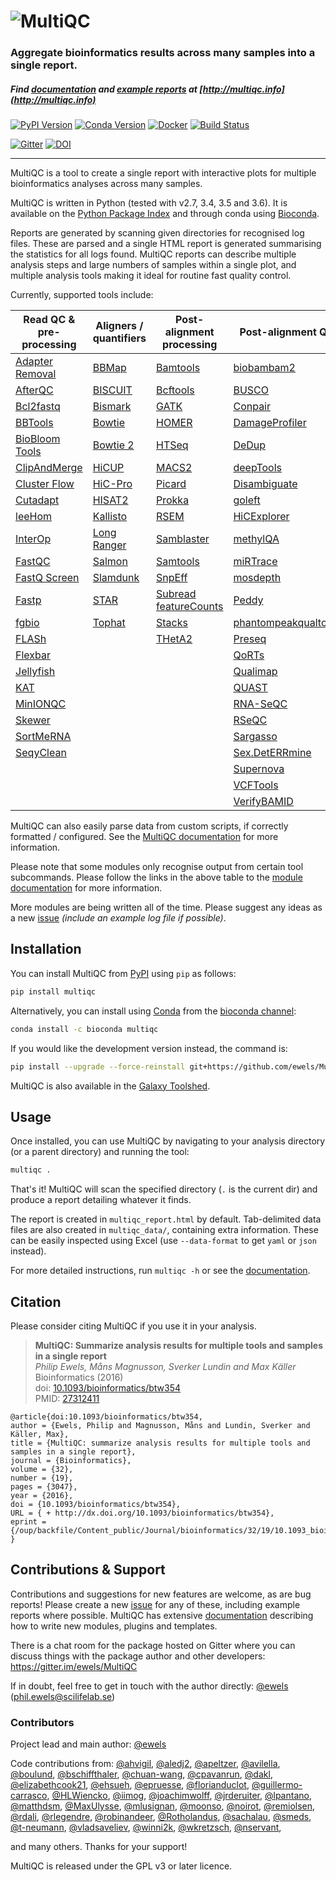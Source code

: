 # ![MultiQC](https://raw.githubusercontent.com/ewels/MultiQC/master/docs/images/MultiQC_logo.png)


### Aggregate bioinformatics results across many samples into a single report.

##### Find [documentation](http://multiqc.info/docs) and [example reports](http://multiqc.info/examples/rna-seq/multiqc_report.html) at [http://multiqc.info](http://multiqc.info)

[![PyPI Version](https://img.shields.io/pypi/v/multiqc.svg?style=flat-square)](https://pypi.python.org/pypi/multiqc/)
[![Conda Version](https://anaconda.org/bioconda/multiqc/badges/version.svg)](https://anaconda.org/bioconda/multiqc)
[![Docker](https://img.shields.io/docker/automated/ewels/multiqc.svg?style=flat-square)](https://hub.docker.com/r/ewels/multiqc/)
[![Build Status](https://img.shields.io/travis/ewels/MultiQC.svg?style=flat-square)](https://travis-ci.org/ewels/MultiQC)

[![Gitter](https://img.shields.io/badge/gitter-%20join%20chat%20%E2%86%92-4fb99a.svg?style=flat-square)](https://gitter.im/ewels/MultiQC)
[![DOI](https://img.shields.io/badge/DOI-10.1093%2Fbioinformatics%2Fbtw354-lightgrey.svg?style=flat-square)](http://dx.doi.org/10.1093/bioinformatics/btw354)

-----

MultiQC is a tool to create a single report with interactive plots
for multiple bioinformatics analyses across many samples.

MultiQC is written in Python (tested with v2.7, 3.4, 3.5 and 3.6). It is
available on the [Python Package Index](https://pypi.python.org/pypi/multiqc/)
and through conda using [Bioconda](http://bioconda.github.io/).

Reports are generated by scanning given directories for recognised log files.
These are parsed and a single HTML report is generated summarising the statistics
for all logs found. MultiQC reports can describe multiple analysis steps and
large numbers of samples within a single plot, and multiple analysis tools making
it ideal for routine fast quality control.

Currently, supported tools include:


|Read QC & pre-processing         | Aligners / quantifiers  | Post-alignment processing   | Post-alignment QC                    |
|---------------------------------|-------------------------|-----------------------------|--------------------------------------|
|[Adapter Removal][adapterremoval]|[BBMap][bbmap]           |[Bamtools][bamtools]         |[biobambam2][biobambam2]              |
|[AfterQC][afterqc]               |[BISCUIT][biscuit]       |[Bcftools][bcftools]         |[BUSCO][busco]                        |
|[Bcl2fastq][bcl2fastq]           |[Bismark][bismark]       |[GATK][gatk]                 |[Conpair][conpair]                    |
|[BBTools][bbmap]                 |[Bowtie][bowtie-1]       |[HOMER][homer]               |[DamageProfiler][damageprofiler]      |
|[BioBloom Tools][biobloomtools]  |[Bowtie 2][bowtie-2]     |[HTSeq][htseq]               |[DeDup][dedup]                        |
|[ClipAndMerge][clipandmerge]     |[HiCUP][hicup]           |[MACS2][macs2]               |[deepTools][deeptools]                |
|[Cluster Flow][clusterflow]      |[HiC-Pro][hicpro]        |[Picard][picard]             |[Disambiguate][disambiguate]          |
|[Cutadapt][cutadapt]             |[HISAT2][hisat2]         |[Prokka][prokka]             |[goleft][goleft]                      |
|[leeHom][leehom]                 |[Kallisto][kallisto]     |[RSEM][rsem]                 |[HiCExplorer][hicexplorer]            |
|[InterOp][interop]               |[Long Ranger][longranger]|[Samblaster][samblaster]     |[methylQA][methylqa]                  |
|[FastQC][fastqc]                 |[Salmon][salmon]         |[Samtools][samtools]         |[miRTrace][mirtrace]                  |
|[FastQ Screen][fastq-screen]     |[Slamdunk][slamdunk]     |[SnpEff][snpeff]             |[mosdepth][mosdepth]                  |
|[Fastp][fastp]                   |[STAR][star]             |[Subread featureCounts][featurecounts]|[Peddy][peddy]               |
|[fgbio][fgbio]                   |[Tophat][tophat]         |[Stacks][stacks]             |[phantompeakqualtools][phantompeakqualtools]|
|[FLASh][flash]                   |                         |[THetA2][theta2]             |[Preseq][preseq]                      |
|[Flexbar][flexbar]               |                         |                             |[QoRTs][qorts]                        |
|[Jellyfish][jellyfish]           |                         |                             |[Qualimap][qualimap]                  |
|[KAT][kat]                       |                         |                             |[QUAST][quast]                        |
|[MinIONQC][minionqc]             |                         |                             |[RNA-SeQC][rna_seqc]                  |
|[Skewer][skewer]                 |                         |                             |[RSeQC][rseqc]                        |
|[SortMeRNA][sortmerna]           |                         |                             |[Sargasso][sargasso]                  |
|[SeqyClean][seqyclean]                                 |                         |                             |[Sex.DetERRmine][sexdeterrmine]       |
|                                 |                         |                             |[Supernova][supernova]                |
|                                 |                         |                             |[VCFTools][vcftools]                  |
|                                 |                         |                             |[VerifyBAMID][verifybamid]            |


MultiQC can also easily parse data from custom scripts, if correctly formatted / configured.
See the [MultiQC documentation](http://multiqc.info/docs/#custom-content) for more information.

Please note that some modules only recognise output from certain tool subcommands. Please follow the
links in the above table to the [module documentation](http://multiqc.info/docs/#multiqc-modules)
for more information.

More modules are being written all of the time. Please suggest any ideas as a new
[issue](https://github.com/ewels/MultiQC/issues) _(include an example log file if possible)_.

## Installation

You can install MultiQC from [PyPI](https://pypi.python.org/pypi/multiqc/)
using `pip` as follows:
```bash
pip install multiqc
```

Alternatively, you can install using [Conda](http://anaconda.org/)
from the [bioconda channel](https://bioconda.github.io/):
```bash
conda install -c bioconda multiqc
```

If you would like the development version instead, the command is:
```bash
pip install --upgrade --force-reinstall git+https://github.com/ewels/MultiQC.git
```

MultiQC is also available in the
[Galaxy Toolshed](https://toolshed.g2.bx.psu.edu/view/engineson/multiqc/).

## Usage
Once installed, you can use MultiQC by navigating to your analysis directory
(or a parent directory) and running the tool:
```bash
multiqc .
```

That's it! MultiQC will scan the specified directory (`.` is the current dir)
and produce a report detailing whatever it finds.

The report is created in `multiqc_report.html` by default. Tab-delimited data
files are also created in `multiqc_data/`, containing extra information.
These can be easily inspected using Excel (use `--data-format` to get `yaml`
or `json` instead).

For more detailed instructions, run `multiqc -h` or see the
[documentation](http://multiqc.info/docs/#running-multiqc).

## Citation
Please consider citing MultiQC if you use it in your analysis.

> **MultiQC: Summarize analysis results for multiple tools and samples in a single report** <br/>
> _Philip Ewels, Måns Magnusson, Sverker Lundin and Max Käller_ <br/>
> Bioinformatics (2016) <br/>
> doi: [10.1093/bioinformatics/btw354](http://dx.doi.org/10.1093/bioinformatics/btw354) <br/>
> PMID: [27312411](http://www.ncbi.nlm.nih.gov/pubmed/27312411)

```TeX
@article{doi:10.1093/bioinformatics/btw354,
author = {Ewels, Philip and Magnusson, Måns and Lundin, Sverker and Käller, Max},
title = {MultiQC: summarize analysis results for multiple tools and samples in a single report},
journal = {Bioinformatics},
volume = {32},
number = {19},
pages = {3047},
year = {2016},
doi = {10.1093/bioinformatics/btw354},
URL = { + http://dx.doi.org/10.1093/bioinformatics/btw354},
eprint = {/oup/backfile/Content_public/Journal/bioinformatics/32/19/10.1093_bioinformatics_btw354/3/btw354.pdf}
}
```

## Contributions & Support

Contributions and suggestions for new features are welcome, as are bug reports!
Please create a new [issue](https://github.com/ewels/MultiQC/issues) for any
of these, including example reports where possible. MultiQC has extensive
[documentation](http://multiqc.info/docs) describing how to write new modules,
plugins and templates.

There is a chat room for the package hosted on Gitter where you can discuss
things with the package author and other developers:
https://gitter.im/ewels/MultiQC

If in doubt, feel free to get in touch with the author directly:
[@ewels](https://github.com/ewels) (phil.ewels@scilifelab.se)

### Contributors
Project lead and main author: [@ewels](https://github.com/ewels)

Code contributions from:
[@ahvigil](https://github.com/ahvigil),
[@aledj2](https://github.com/aledj2),
[@apeltzer](https://github.com/apeltzer),
[@avilella](https://github.com/avilella),
[@boulund](https://github.com/boulund),
[@bschiffthaler](https://github.com/bschiffthaler),
[@chuan-wang](https://github.com/chuan-wang),
[@cpavanrun](https://github.com/cpavanrun),
[@dakl](https://github.com/dakl),
[@elizabethcook21](https://github.com/elizabethcook21),
[@ehsueh](https://github.com/ehsueh),
[@epruesse](https://github.com/epruesse),
[@florianduclot](https://github.com/florianduclot/),
[@guillermo-carrasco](https://github.com/guillermo-carrasco),
[@HLWiencko](https://github.com/HLWiencko),
[@iimog](https://github.com/iimog),
[@joachimwolff](https://github.com/joachimwolff),
[@jrderuiter](https://github.com/jrderuiter),
[@lpantano](https://github.com/lpantano),
[@matthdsm](https://github.com/matthdsm),
[@MaxUlysse](https://github.com/MaxUlysse),
[@mlusignan](https://github.com/mlusignan),
[@moonso](https://github.com/moonso),
[@noirot](https://github.com/noirot),
[@remiolsen](https://github.com/remiolsen),
[@rdali](https://github.com/rdali),
[@rlegendre](https://github.com/rlegendre),
[@robinandeer](https://github.com/robinandeer),
[@Rotholandus](https://github.com/Rotholandus),
[@sachalau](https://github.com/sachalau/),
[@smeds](https://github.com/smeds/),
[@t-neumann](https://github.com/t-neumann),
[@vladsaveliev](https://github.com/vladsaveliev),
[@winni2k](https://github.com/winni2k),
[@wkretzsch](https://github.com/wkretzsch),
[@nservant](https://github.com/nservant),

and many others. Thanks for your support!

MultiQC is released under the GPL v3 or later licence.

[adapterremoval]: http://multiqc.info/docs/#adapter-removal
[afterqc]:        http://multiqc.info/docs/#afterqc
[bamtools]:       http://multiqc.info/docs/#bamtools
[bbmap]:          http://multiqc.info/docs/#bbmap
[bcftools]:       http://multiqc.info/docs/#bcftools
[bcl2fastq]:      http://multiqc.info/docs/#bcl2fastq
[biobambam2]:     http://multiqc.info/docs/#biobambam2
[biobloomtools]:  http://multiqc.info/docs/#biobloom-tools
[biscuit]:        http://multiqc.info/docs/#biscuit
[bismark]:        http://multiqc.info/docs/#bismark
[bowtie-1]:       http://multiqc.info/docs/#bowtie-1
[bowtie-2]:       http://multiqc.info/docs/#bowtie-2
[busco]:          http://multiqc.info/docs/#busco
[clipandmerge]:   http://multiqc.info/docs/#clipandmerge
[clusterflow]:    http://multiqc.info/docs/#cluster-flow
[conpair]:        http://multiqc.info/docs/#conpair
[cutadapt]:       http://multiqc.info/docs/#cutadapt
[damageprofiler]: http://multiqc.info/docs/#damageprofiler
[dedup]:          http://multiqc.info/docs/#dedup
[deeptools]:      http://multiqc.info/docs/#deeptools
[disambiguate]:   http://multiqc.info/docs/#disambiguate
[fastq-screen]:   http://multiqc.info/docs/#fastq-screen
[fastqc]:         http://multiqc.info/docs/#fastqc
[fastp]:          http://multiqc.info/docs/#fastp
[featurecounts]:  http://multiqc.info/docs/#featurecounts
[fgbio]:          http://multiqc.info/docs/#fgbio
[flash]:          http://multiqc.info/docs/#flash
[flexbar]:        http://multiqc.info/docs/#flexbar
[gatk]:           http://multiqc.info/docs/#gatk
[goleft]:         http://multiqc.info/docs/#goleft-indexcov
[hicexplorer]:    http://multiqc.info/docs/#hicexplorer
[hicup]:          http://multiqc.info/docs/#hicup
[hicpro]:         http://multiqc.info/docs/#hic-pro
[hisat2]:         http://multiqc.info/docs/#hisat2
[homer]:          http://multiqc.info/docs/#homer
[htseq]:          http://multiqc.info/docs/#htseq
[interop]:        http://multiqc.info/docs/#interop
[jellyfish]:      http://multiqc.info/docs/#jellyfish
[kallisto]:       http://multiqc.info/docs/#kallisto
[kat]:            http://multiqc.info/docs/#kat
[leehom]:         http://multiqc.info/docs/#leehom
[longranger]:     http://multiqc.info/docs/#longranger
[macs2]:          http://multiqc.info/docs/#macs2
[methylqa]:       http://multiqc.info/docs/#methylqa
[minionqc]:       http://multiqc.info/docs/#minionqc
[mirtrace]:       http://multiqc.info/docs/#mirtrace
[mosdepth]:       http://multiqc.info/docs/#mosdepth
[peddy]:          http://multiqc.info/docs/#peddy
[phantompeakqualtools]: http://multiqc.info/docs/#phantompeakqualtools
[picard]:         http://multiqc.info/docs/#picard
[preseq]:         http://multiqc.info/docs/#preseq
[prokka]:         http://multiqc.info/docs/#prokka
[qorts]:          http://multiqc.info/docs/#qorts
[qualimap]:       http://multiqc.info/docs/#qualimap
[quast]:          http://multiqc.info/docs/#quast
[rna_seqc]:       http://multiqc.info/docs/#rna_seqc
[rsem]:           http://multiqc.info/docs/#rsem
[rseqc]:          http://multiqc.info/docs/#rseqc
[salmon]:         http://multiqc.info/docs/#salmon
[samblaster]:     http://multiqc.info/docs/#samblaster
[samtools]:       http://multiqc.info/docs/#samtools
[sargasso]:       http://multiqc.info/docs/#sargasso
[seqyclean]:      http://multiqc.info/docs/#seqyclean
[sexdeterrmine]:  http://multiqc.info/docs/#sex.deterrmine
[skewer]:         http://multiqc.info/docs/#skewer
[slamdunk]:       http://multiqc.info/docs/#slamdunk
[snpeff]:         http://multiqc.info/docs/#snpeff
[sortmerna]:      http://multiqc.info/docs/#sortmerna
[stacks]:         http://multiqc.info/docs/#stacks
[star]:           http://multiqc.info/docs/#star
[supernova]:      http://multiqc.info/docs/#supernova
[theta2]:         http://multiqc.info/docs/#theta2
[tophat]:         http://multiqc.info/docs/#tophat
[trimmomatic]:    http://multiqc.info/docs/#trimmomatic
[vcftools]:       http://multiqc.info/docs/#vcftools
[verifyBAMID]:    http://multiqc.info/docs/#verifybamid
